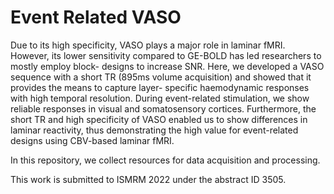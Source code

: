 # Event Related VASO

Due to its high specificity, VASO plays a major role in laminar fMRI. However, its lower sensitivity compared to GE-BOLD has led researchers to mostly employ block-
designs to increase SNR. Here, we developed a VASO sequence with a short TR (895ms volume acquisition) and showed that it provides the means to capture layer-
specific haemodynamic responses with high temporal resolution. During event-related stimulation, we show reliable responses in visual and somatosensory cortices. 
Furthermore, the short TR and high specificity of VASO enabled us to show differences in laminar reactivity, thus demonstrating the high value for event-related 
designs using CBV-based laminar fMRI.

In this repository, we collect resources for data acquisition and processing.

This work is submitted to ISMRM 2022 under the abstract ID 3505. 
